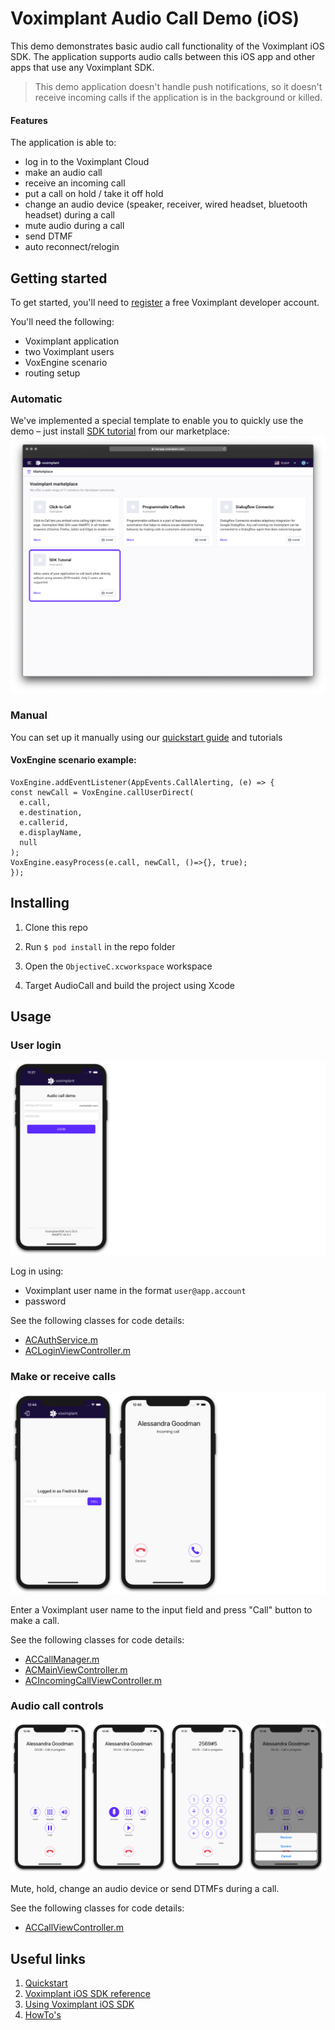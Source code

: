 # Voximplant Audio Call Demo (iOS)

This demo demonstrates basic audio call functionality of the Voximplant iOS SDK. The application supports audio calls between this iOS app and other apps that use any Voximplant SDK.

> This demo application doesn't handle push notifications, so it doesn't receive incoming calls if the application is in the background or killed.

#### Features
The application is able to:
- log in to the Voximplant Cloud
- make an audio call
- receive an incoming call
- put a call on hold / take it off hold
- change an audio device (speaker, receiver, wired headset, bluetooth headset) during a call
- mute audio during a call
- send DTMF
- auto reconnect/relogin


## Getting started

To get started, you'll need to [register](https://voximplant.com) a free Voximplant developer account.

You'll need the following:
- Voximplant application
- two Voximplant users
- VoxEngine scenario
- routing setup

### Automatic
We've implemented a special template to enable you to quickly use the demo – just 
install [SDK tutorial](https://manage.voximplant.com/marketplace/sdk_tutorial) from our marketplace:
![marketplace](Screenshots/market.png)

### Manual

You can set up it manually using our [quickstart guide](https://voximplant.com/docs/references/articles/quickstart) and tutorials

#### VoxEngine scenario example:
  ```
  VoxEngine.addEventListener(AppEvents.CallAlerting, (e) => {
  const newCall = VoxEngine.callUserDirect(
    e.call, 
    e.destination,
    e.callerid,
    e.displayName,
    null
  );
  VoxEngine.easyProcess(e.call, newCall, ()=>{}, true);
  });
  ```

## Installing

1. Clone this repo 

1. Run `$ pod install` in the repo folder

1. Open the `ObjectiveC.xcworkspace` workspace

1. Target AudioCall and build the project using Xcode

## Usage

### User login
![login](Screenshots/login.png)

Log in using:
* Voximplant user name in the format `user@app.account`
* password

See the following classes for code details:
- [ACAuthService.m](ACAuthService.m)
- [ACLoginViewController.m](UI/Controllers/ACLoginViewController.m)

### Make or receive calls
![call](Screenshots/call.png)

Enter a Voximplant user name to the input field and press "Call" button to make a call.

See the following classes for code details:
- [ACCallManager.m](ACCallManager.m)
- [ACMainViewController.m](UI/Controllers/ACMainViewController.m)
- [ACIncomingCallViewController.m](UI/Controllers/ACIncomingCallViewController.m)


### Audio call controls
![inCall](Screenshots/inCall.png)

Mute, hold, change an audio device or send DTMFs during a call.

See the following classes for code details:
- [ACCallViewController.m](UI/Controllers/ACCallViewController.m)
  

## Useful links
1. [Quickstart](https://voximplant.com/docs/references/articles/quickstart)
2. [Voximplant iOS SDK reference](https://voximplant.com/docs/references/iossdk)
3. [Using Voximplant iOS SDK](https://voximplant.com/docs/references/iossdk/using-ios-sdk)
4. [HowTo's](https://voximplant.com/blog/howto) 
